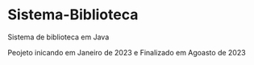 # Sistema-Biblioteca
Sistema de biblioteca em Java
<p>Peojeto inicando em Janeiro de 2023 e Finalizado em Agoasto de 2023</p>
